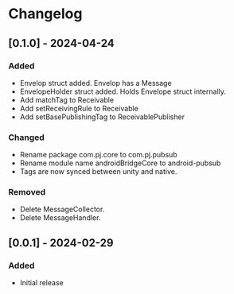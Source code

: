 # Changelog

## [0.1.0] - 2024-04-24

### Added

- Envelop struct added. Envelop has a Message
- EnvelopeHolder struct added. Holds Envelope struct internally.
- Add matchTag to Receivable
- Add setReceivingRule to Receivable
- Add setBasePublishingTag to ReceivablePublisher

### Changed

- Rename package com.pj.core to com.pj.pubsub
- Rename module name androidBridgeCore to android-pubsub
- Tags are now synced between unity and native.

### Removed

- Delete MessageCollector.
- Delete MessageHandler.

## [0.0.1] - 2024-02-29

### Added

- Initial release